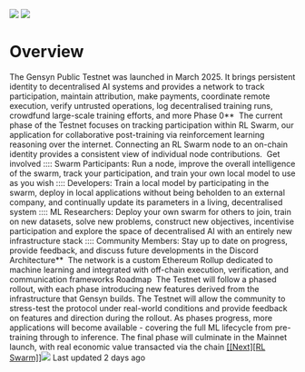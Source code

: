 ![](./gensyn-md/assets/3f6ab290eff7fe3308885772272a01e8b2d77caa.svg)
![](./gensyn-md/assets/b5e87b4b368ea901a133c101d643e7ced54b8865.svg)
# Overview
The Gensyn Public Testnet was launched in March 2025. It brings persistent identity to decentralised AI systems and provides a network to track participation, maintain attribution, make payments, coordinate remote execution, verify untrusted operations, log decentralised training runs, crowdfund large-scale training efforts, and more
Phase 0** ‍
The current phase of the Testnet focuses on tracking participation within RL Swarm, our application for collaborative post-training via reinforcement learning reasoning over the internet. Connecting an RL Swarm node to an on-chain identity provides a consistent view of individual node contributions. ‍
Get involved
 ::::
Swarm Participants: Run a node, improve the overall intelligence of the swarm, track your participation, and train your own local model to use as you wish
 ::::
Developers: Train a local model by participating in the swarm, deploy in local applications without being beholden to an external company, and continually update its parameters in a living, decentralised system
 ::::
ML Researchers: Deploy your own swarm for others to join, train on new datasets, solve new problems, construct new objectives, incentivise participation and explore the space of decentralised AI with an entirely new infrastructure stack
 ::::
Community Members: Stay up to date on progress, provide feedback, and discuss future developments in the Discord
Architecture** ‍
The network is a custom Ethereum Rollup dedicated to machine learning and integrated with off-chain execution, verification, and communication frameworks
Roadmap ‍
The Testnet will follow a phased rollout, with each phase introducing new features derived from the infrastructure that Gensyn builds. The Testnet will allow the community to stress-test the protocol under real-world conditions and provide feedback on features and direction during the rollout. As phases progress, more applications will become available - covering the full ML lifecycle from pre-training through to inference. The final phase will culminate in the Mainnet launch, with real economic value transacted via the chain
[[[Next][RL Swarm]]![](./gensyn-md/assets/515c3752631dc7fe131c51c756c139524f320c53.svg)](https://docs.gensyn.ai/testnet/rl-swarm)
Last updated 2 days ago
